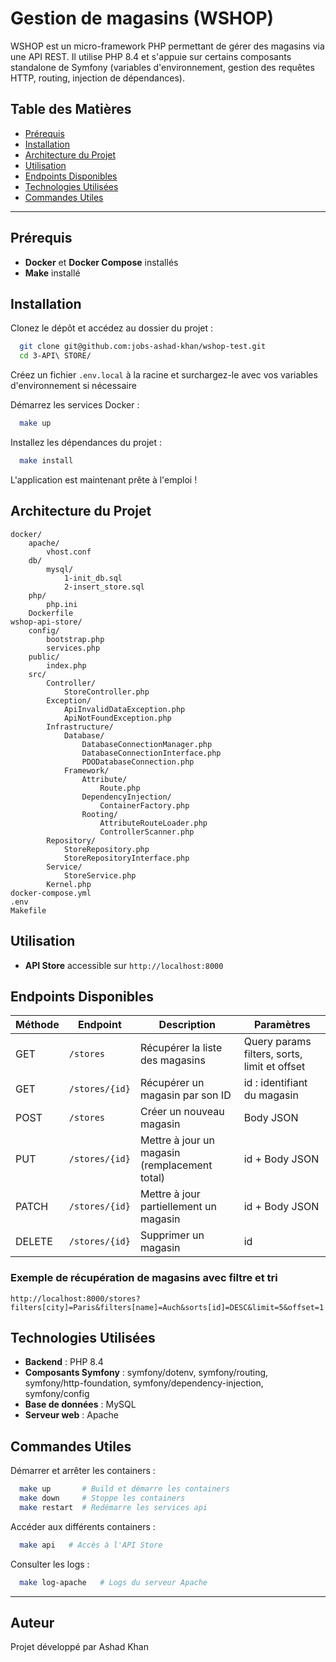 # Gestion de magasins (WSHOP)

WSHOP est un micro-framework PHP permettant de gérer des magasins via une API REST. Il utilise PHP 8.4 et s'appuie sur certains composants standalone de Symfony (variables d'environnement, gestion des requêtes HTTP, routing, injection de dépendances).


## Table des Matières

- [Prérequis](#pr%C3%A9requis)
- [Installation](#installation)
- [Architecture du Projet](#architecture-du-projet)
- [Utilisation](#utilisation)
- [Endpoints Disponibles](#endpoints-disponibles)
- [Technologies Utilisées](#technologies-utilis%C3%A9es)
- [Commandes Utiles](#commandes-utiles)

---

## Prérequis

- **Docker** et **Docker Compose** installés
- **Make** installé

## Installation

Clonez le dépôt et accédez au dossier du projet :

```sh
  git clone git@github.com:jobs-ashad-khan/wshop-test.git
  cd 3-API\ STORE/
```

Créez un fichier `.env.local` à la racine et surchargez-le avec vos variables d'environnement si nécessaire

Démarrez les services Docker :

```sh
  make up
```

Installez les dépendances du projet :

```sh
  make install
```

L'application est maintenant prête à l'emploi !

## Architecture du Projet

```
docker/
    apache/
        vhost.conf
    db/
        mysql/
            1-init_db.sql
            2-insert_store.sql
    php/
        php.ini
    Dockerfile
wshop-api-store/
    config/
        bootstrap.php
        services.php
    public/
        index.php
    src/
        Controller/
            StoreController.php
        Exception/
            ApiInvalidDataException.php
            ApiNotFoundException.php
        Infrastructure/
            Database/
                DatabaseConnectionManager.php
                DatabaseConnectionInterface.php
                PDODatabaseConnection.php
            Framework/
                Attribute/
                    Route.php
                DependencyInjection/
                    ContainerFactory.php
                Rooting/
                    AttributeRouteLoader.php
                    ControllerScanner.php
        Repository/
            StoreRepository.php
            StoreRepositoryInterface.php
        Service/
            StoreService.php
        Kernel.php
docker-compose.yml
.env
Makefile
```

## Utilisation

- **API Store** accessible sur `http://localhost:8000`

## Endpoints Disponibles

| Méthode | Endpoint        | Description                                  | Paramètres                                   |
|---------|-----------------|----------------------------------------------|----------------------------------------------|
| GET     | `/stores`        | Récupérer la liste des magasins             | Query params filters, sorts, limit et offset |
| GET     | `/stores/{id}`   | Récupérer un magasin par son ID             | id : identifiant du magasin                  |
| POST    | `/stores`        | Créer un nouveau magasin                    | Body JSON                                    |
| PUT     | `/stores/{id}`   | Mettre à jour un magasin (remplacement total)| id + Body JSON                               |
| PATCH   | `/stores/{id}`   | Mettre à jour partiellement un magasin      | id + Body JSON                               |
| DELETE  | `/stores/{id}`   | Supprimer un magasin                        | id                                           |

### Exemple de récupération de magasins avec filtre et tri

```
http://localhost:8000/stores?filters[city]=Paris&filters[name]=Auch&sorts[id]=DESC&limit=5&offset=1
```

## Technologies Utilisées

- **Backend** : PHP 8.4
- **Composants Symfony** : symfony/dotenv, symfony/routing, symfony/http-foundation, symfony/dependency-injection, symfony/config
- **Base de données** : MySQL
- **Serveur web** : Apache

## Commandes Utiles

Démarrer et arrêter les containers :

```sh
  make up       # Build et démarre les containers
  make down     # Stoppe les containers
  make restart  # Redémarre les services api
```

Accéder aux différents containers :

```sh
  make api   # Accès à l'API Store
```

Consulter les logs :

```sh
  make log-apache   # Logs du serveur Apache
```

---

## Auteur

Projet développé par Ashad Khan
